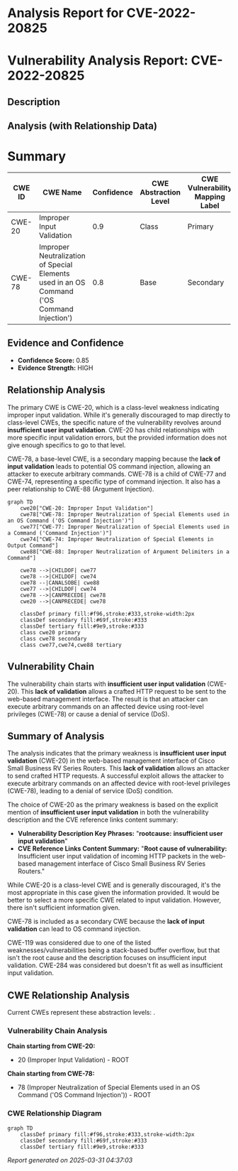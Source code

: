 # Analysis Report for CVE-2022-20825

# Vulnerability Analysis Report: CVE-2022-20825

## Description



## Analysis (with Relationship Data)

# Summary
| CWE ID | CWE Name | Confidence | CWE Abstraction Level | CWE Vulnerability Mapping Label | CWE-Vulnerability Mapping Notes |
|---|---|---|---|---|---|
| CWE-20 | Improper Input Validation | 0.9 | Class | Primary | Discouraged |
| CWE-78 | Improper Neutralization of Special Elements used in an OS Command ('OS Command Injection') | 0.8 | Base | Secondary | Allowed |

## Evidence and Confidence

*   **Confidence Score:** 0.85
*   **Evidence Strength:** HIGH

## Relationship Analysis
The primary CWE is CWE-20, which is a class-level weakness indicating improper input validation. While it's generally discouraged to map directly to class-level CWEs, the specific nature of the vulnerability revolves around **insufficient user input validation**. CWE-20 has child relationships with more specific input validation errors, but the provided information does not give enough specifics to go to that level.

CWE-78, a base-level CWE, is a secondary mapping because the **lack of input validation** leads to potential OS command injection, allowing an attacker to execute arbitrary commands. CWE-78 is a child of CWE-77 and CWE-74, representing a specific type of command injection. It also has a peer relationship to CWE-88 (Argument Injection).

```mermaid
graph TD
    cwe20["CWE-20: Improper Input Validation"]
    cwe78["CWE-78: Improper Neutralization of Special Elements used in an OS Command ('OS Command Injection')"]
    cwe77["CWE-77: Improper Neutralization of Special Elements used in a Command ('Command Injection')"]
    cwe74["CWE-74: Improper Neutralization of Special Elements in Output Command"]
    cwe88["CWE-88: Improper Neutralization of Argument Delimiters in a Command"]

    cwe78 -->|CHILDOF| cwe77
    cwe78 -->|CHILDOF| cwe74
    cwe78 --|CANALSOBE| cwe88
    cwe77 -->|CHILDOF| cwe74
    cwe78 -->|CANPRECEDE| cwe78
    cwe20 -->|CANPRECEDE| cwe78

    classDef primary fill:#f96,stroke:#333,stroke-width:2px
    classDef secondary fill:#69f,stroke:#333
    classDef tertiary fill:#9e9,stroke:#333
    class cwe20 primary
    class cwe78 secondary
    class cwe77,cwe74,cwe88 tertiary
```

## Vulnerability Chain
The vulnerability chain starts with **insufficient user input validation** (CWE-20). This **lack of validation** allows a crafted HTTP request to be sent to the web-based management interface. The result is that an attacker can execute arbitrary commands on an affected device using root-level privileges (CWE-78) or cause a denial of service (DoS).

## Summary of Analysis
The analysis indicates that the primary weakness is **insufficient user input validation** (CWE-20) in the web-based management interface of Cisco Small Business RV Series Routers. This **lack of validation** allows an attacker to send crafted HTTP requests. A successful exploit allows the attacker to execute arbitrary commands on an affected device with root-level privileges (CWE-78), leading to a denial of service (DoS) condition.

The choice of CWE-20 as the primary weakness is based on the explicit mention of **insufficient user input validation** in both the vulnerability description and the CVE reference links content summary:

*   **Vulnerability Description Key Phrases:** "**rootcause:** **insufficient user input validation**"
*   **CVE Reference Links Content Summary:** "**Root cause of vulnerability:** Insufficient user input validation of incoming HTTP packets in the web-based management interface of Cisco Small Business RV Series Routers."

While CWE-20 is a class-level CWE and is generally discouraged, it's the most appropriate in this case given the information provided. It would be better to select a more specific CWE related to input validation. However, there isn't sufficient information given.

CWE-78 is included as a secondary CWE because the **lack of input validation** can lead to OS command injection.

CWE-119 was considered due to one of the listed weaknesses/vulnerabilities being a stack-based buffer overflow, but that isn't the root cause and the description focuses on insufficient input validation. CWE-284 was considered but doesn't fit as well as insufficient input validation.


## CWE Relationship Analysis

Current CWEs represent these abstraction levels: .


### Vulnerability Chain Analysis

**Chain starting from CWE-20:**
- 20 (Improper Input Validation) - ROOT


**Chain starting from CWE-78:**
- 78 (Improper Neutralization of Special Elements used in an OS Command ('OS Command Injection')) - ROOT



### CWE Relationship Diagram

```mermaid
graph TD
    classDef primary fill:#f96,stroke:#333,stroke-width:2px
    classDef secondary fill:#69f,stroke:#333
    classDef tertiary fill:#9e9,stroke:#333
```



*Report generated on 2025-03-31 04:37:03*
